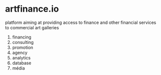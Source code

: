 # artfinance.io
platform aiming at providing access to finance and other financial services to commercial art galleries 
1. financing
2. consulting
3. promotion
4. agency
5. analytics
6. database
7. média
